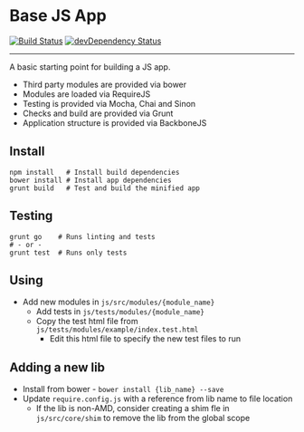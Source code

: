 # Base JS App

[![Build Status](https://travis-ci.org/alistairjcbrown/base-js-app.svg?branch=master)](https://travis-ci.org/alistairjcbrown/base-js-app)
[![devDependency Status](https://david-dm.org/alistairjcbrown/base-js-app/dev-status.svg?theme=shields.io)](https://david-dm.org/alistairjcbrown/base-js-app#info=devDependencies)

---

A basic starting point for building a JS app.

 - Third party modules are provided via bower
 - Modules are loaded via RequireJS
 - Testing is provided via Mocha, Chai and Sinon
 - Checks and build are provided via Grunt
 - Application structure is provided via BackboneJS

## Install

```
npm install   # Install build dependencies
bower install # Install app dependencies
grunt build   # Test and build the minified app
```

## Testing

```
grunt go    # Runs linting and tests
# - or -
grunt test  # Runs only tests
```

## Using

 - Add new modules in `js/src/modules/{module_name}`
    - Add tests in `js/tests/modules/{module_name}`
    - Copy the test html file from `js/tests/modules/example/index.test.html`
        - Edit this html file to specify the new test files to run

## Adding a new lib

 - Install from bower - `bower install {lib_name} --save`
 - Update `require.config.js` with a reference from lib name to file location
    - If the lib is non-AMD, consider creating a shim fle in `js/src/core/shim` to remove the lib from the global scope